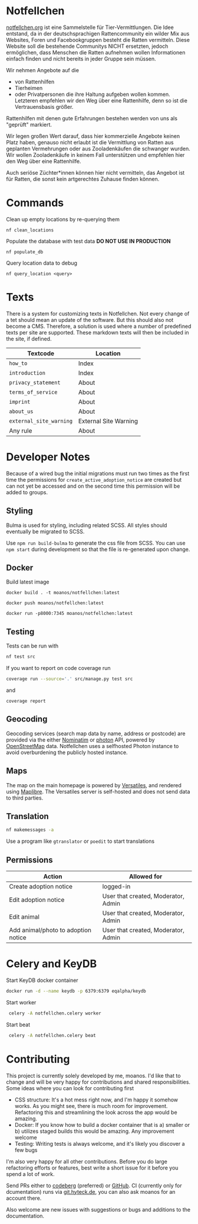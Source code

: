 # Notfellchen

[notfellchen.org](https://notfellchen.org) ist eine Sammelstelle für Tier-Vermittlungen. Die Idee entstand, da in der
deutschsprachigen Rattencommunity ein wilder Mix aus Websites, Foren und Facebookgruppen besteht die Ratten vermitteln.
Diese Website soll die bestehende Communitys NICHT ersetzten, jedoch ermöglichen, dass Menschen die Ratten aufnehmen
wollen Informationen einfach finden und nicht bereits in jeder Gruppe sein müssen.

Wir nehmen Angebote auf die

* von Rattenhilfen
* Tierheimen
* oder Privatpersonen die ihre Haltung aufgeben wollen
  kommen. Letzteren empfehlen wir den Weg über eine Rattenhilfe, denn so ist die Vertrauensbasis größer.

Rattenhilfen mit denen gute Erfahrungen bestehen werden von uns als "geprüft" markiert.

Wir legen großen Wert darauf, dass hier kommerzielle Angebote keinen Platz haben, genauso nicht erlaubt ist die
Vermittlung von Ratten aus geplanten Vermehrungen oder aus Zooladenkäufen die schwanger wurden. Wir wollen Zooladenkäufe
in keinem Fall unterstützen und empfehlen hier den Weg über eine Rattenhilfe.

Auch seriöse Züchter\*innen können hier nicht vermitteln, das Angebot ist für Ratten, die sonst kein artgerechtes
Zuhause finden können.

# Commands

Clean up empty locations by re-querying them

```shell
nf clean_locations
```

Populate the database with test data **DO NOT USE IN PRODUCTION**
```shell
nf populate_db
```

Query location data to debug
```shell
nf query_location <query>
```

# Texts

There is a system for customizing texts in Notfellchen. Not every change of a tet should mean an update of the software. But this should also not become a CMS.
Therefore, a solution is used where a number of predefined texts per site are supported. These markdown texts will then be included in the site, if defined.

| Textcode                | Location              |
|-------------------------|-----------------------|
| `how_to`                | Index                 |
| `introduction`          | Index                 |
| `privacy_statement`     | About                 |
| `terms_of_service`      | About                 |
| `imprint`               | About                 |
| `about_us`              | About                 |
| `external_site_warning` | External Site Warning |
| Any rule                | About                 |

# Developer Notes

Because of a wired bug the initial migrations must run two times as the first time the permissions
for `create_active_adoption_notice` are created but can not yet be accessed and on the second time this permission will
be added to groups.

## Styling

Bulma is used for styling, including related SCSS. All styles should eventually be migrated to SCSS.

Use `npm run build-bulma` to generate the css file from SCSS.
You can use `npm start` during development so that the file is re-generated upon change.


## Docker

Build latest image

```
docker build . -t moanos/notfellchen:latest
```

```
docker push moanos/notfellchen:latest
```

```
docker run -p8000:7345 moanos/notfellchen:latest
```

## Testing

Tests can be run with

```zsh
nf test src
```

If you want to report on code coverage run

```zsh
coverage run --source='.' src/manage.py test src
```

and

```
coverage report
```

## Geocoding

Geocoding services (search map data by name, address or postcode) are provided via the
either [Nominatim](https://nominatim.org/) or [photon](https://github.com/komoot/photon) API, powered by [OpenStreetMap](https://openstreetmap.org) data.
Notfellchen uses a selfhosted Photon instance to avoid overburdening the publicly hosted instance.

## Maps

The map on the main homepage is powered by [Versatiles](https://versatiles.org), and rendered using [Maplibre](https://maplibre.org/).
The Versatiles server is self-hosted and does not send data to third parties.

## Translation

```zsh
nf makemessages -a
```

Use a program like `gtranslator` or `poedit` to start translations

## Permissions

| Action                              | Allowed for                         |
|-------------------------------------|-------------------------------------|
| Create adoption notice              | logged-in                           |
| Edit adoption notice                | User that created, Moderator, Admin |
| Edit animal                         | User that created, Moderator, Admin |
| Add animal/photo to adoption notice | User that created, Moderator, Admin |

# Celery and KeyDB

Start KeyDB docker container
```zsh
docker run -d --name keydb -p 6379:6379 eqalpha/keydb
```

Start worker
```zsh
 celery -A notfellchen.celery worker
```

Start beat
```zsh
 celery -A notfellchen.celery beat
```

# Contributing

This project is currently solely developed by me, moanos. I'd like that to change and will be very happy for contributions
and shared responsibilities. Some ideas where you can look for contributing first

* CSS structure: It's a hot mess right now, and I'm happy it somehow works. As you might see, there is much room for improvement. Refactoring this and streamlining the look across the app would be amazing.
* Docker: If you know how to build a docker container that is a) smaller or b) utilizes staged builds this would be amazing. Any improvement welcome
* Testing: Writing tests is always welcome, and it's likely you discover a few bugs

I'm also very happy for all other contributions. Before you do large refactoring efforts or features, best write a short
issue for it before you spend a lot of work.

Send PRs either to [codeberg](https://codeberg.org/moanos/notfellchen) (preferred) or [GitHub](https://github.com/moan0s/notfellchen).
CI (currently only for dcumentation) runs via [git.hyteck.de](https://git.hyteck.de), you can also ask moanos for an account there.

Also welcome are new issues with suggestions or bugs and additions to the documentation.
